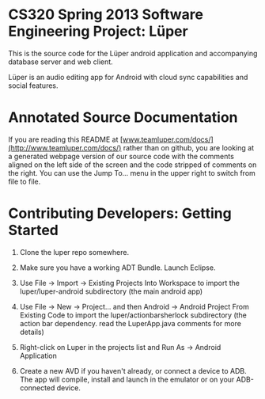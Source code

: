 CS320 Spring 2013 Software Engineering Project: Lüper
=====================================================

This is the source code for the Lüper android application and
accompanying database server and web client.

Lüper is an audio editing app for Android with cloud sync capabilities and social features.

Annotated Source Documentation
==============================
If you are reading this README at [www.teamluper.com/docs/](http://www.teamluper.com/docs/) rather than on github, you are looking at a generated webpage version of our source code with the comments aligned on the left side of the screen and the code stripped of comments on the right.  You can use the Jump To... menu in the upper right to switch from file to file.

Contributing Developers: Getting Started
========================================

1. Clone the luper repo somewhere.

2. Make sure you have a working ADT Bundle.  Launch Eclipse.

3. Use File -> Import -> Existing Projects Into Workspace to import the luper/luper-android subdirectory (the main android app)

4. Use File -> New -> Project... and then Android -> Android Project From Existing Code to import the luper/actionbarsherlock subdirectory (the action bar dependency.  read the LuperApp.java comments for more details)

5. Right-click on Luper in the projects list and Run As -> Android Application

6. Create a new AVD if you haven't already, or connect a device to ADB.  The app will compile, install and launch in the emulator or on your ADB-connected device.
